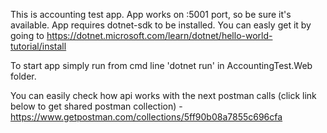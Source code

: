 This is accounting test app.
App works on :5001 port, so be sure it's available.
App requires dotnet-sdk to be installed. You can easly get it by going to
https://dotnet.microsoft.com/learn/dotnet/hello-world-tutorial/install

To start app simply run from cmd line 'dotnet run' in AccountingTest.Web folder.

You can easily check how api works with the next postman calls (click link below to get shared postman collection) - 
https://www.getpostman.com/collections/5ff90b08a7855c696cfa


